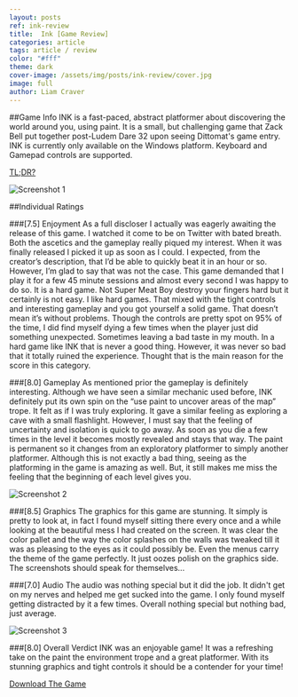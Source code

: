```yaml
---
layout: posts
ref: ink-review
title:  Ink [Game Review]
categories: article
tags: article / review
color: "#fff"
theme: dark
cover-image: /assets/img/posts/ink-review/cover.jpg
image: full
author: Liam Craver
---
```

##Game Info
INK is a fast-paced, abstract platformer about discovering the world around you, using paint.
It is a small, but challenging game that Zack Bell put together post-Ludem Dare 32 upon seeing Dittomat's game entry.
INK is currently only available on the Windows platform. Keyboard and Gamepad controls are supported.

[TL;DR?](#-8-0-overall-verdict)

![Screenshot 1](/assets/img/posts/{{page.ref}}/screenshot1.gif "Screenshot 1")

##Individual Ratings

###[7.5] Enjoyment
As a full discloser I actually was eagerly awaiting the release of this game. I watched it come to be on Twitter
with bated breath. Both the ascetics and the gameplay really piqued my interest. When it was finally released I
picked it up as soon as I could. I expected, from the creator’s description, that I’d be able to quickly beat it
in an hour or so. However, I’m glad to say that was not the case. This game demanded that I play it for a few 45
minute sessions and almost every second I was happy to do so. It is a hard game. Not Super Meat Boy destroy your
fingers hard but it certainly is not easy. I like hard games. That mixed with the tight controls and interesting
gameplay and you got yourself a solid game. That doesn’t mean it’s without problems. Though the controls are pretty
spot on 95% of the time, I did find myself dying a few times when the player just did something unexpected. Sometimes
leaving a bad taste in my mouth. In a hard game like INK that is never a good thing. However,
it was never so bad that it totally ruined the experience. Thought that is the main reason for the score in this category.

###[8.0] Gameplay
As mentioned prior the gameplay is definitely interesting. Although we have seen a similar mechanic used before, INK definitely put its own spin on the “use paint to uncover areas of the map” trope. It felt as if I was truly exploring. It gave a similar feeling as exploring a cave with a small flashlight. However, I must say that the feeling of uncertainty and isolation is quick to go away. As soon as you die a few times in the level it becomes mostly revealed and stays that way. The paint is permanent so it changes from an exploratory platformer to simply another platformer. Although this is not exactly a bad thing, seeing as the platforming in the game is amazing as well. But, it still makes me miss the feeling that the beginning of each level gives you.

![Screenshot 2](/assets/img/posts/{{page.ref}}/screenshot2.gif "Screenshot 2")

###[8.5] Graphics
The graphics for this game are stunning. It simply is pretty to look at, in fact I found myself sitting there every once and a while looking at the beautiful mess I had created on the screen. It was clear the color pallet and the way the color splashes on the walls was tweaked till it was as pleasing to the eyes as it could possibly be. Even the menus carry the theme of the game perfectly. It just oozes polish on the graphics side. The screenshots should speak for themselves...

###[7.0] Audio
The audio was nothing special but it did the job. It didn't get on my nerves and helped me get sucked into the game. I only found myself getting distracted by it a few times. Overall nothing special but nothing bad, just average.

![Screenshot 3](/assets/img/posts/{{page.ref}}/screenshot3.gif "Screenshot 3")

###[8.0] Overall Verdict
INK was an enjoyable game! It was a refreshing take on the paint the environment trope and a great platformer. With its
stunning graphics and tight controls it should be a contender for your time!

[Download The Game](http://zackbellgames.itch.io/ink)
